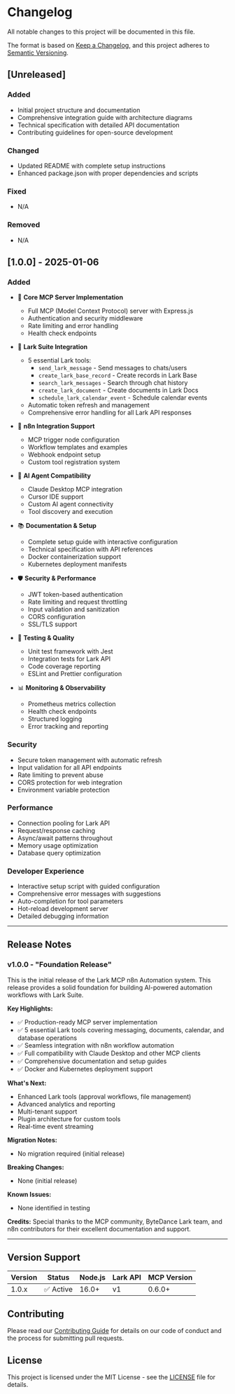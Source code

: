 # Changelog

All notable changes to this project will be documented in this file.

The format is based on [Keep a Changelog](https://keepachangelog.com/en/1.0.0/),
and this project adheres to [Semantic Versioning](https://semver.org/spec/v2.0.0.html).

## [Unreleased]

### Added
- Initial project structure and documentation
- Comprehensive integration guide with architecture diagrams
- Technical specification with detailed API documentation
- Contributing guidelines for open-source development

### Changed
- Updated README with complete setup instructions
- Enhanced package.json with proper dependencies and scripts

### Fixed
- N/A

### Removed
- N/A

## [1.0.0] - 2025-01-06

### Added
- 🚀 **Core MCP Server Implementation**
  - Full MCP (Model Context Protocol) server with Express.js
  - Authentication and security middleware
  - Rate limiting and error handling
  - Health check endpoints

- 📱 **Lark Suite Integration**
  - 5 essential Lark tools:
    - `send_lark_message` - Send messages to chats/users
    - `create_lark_base_record` - Create records in Lark Base
    - `search_lark_messages` - Search through chat history
    - `create_lark_document` - Create documents in Lark Docs
    - `schedule_lark_calendar_event` - Schedule calendar events
  - Automatic token refresh and management
  - Comprehensive error handling for all Lark API responses

- 🔌 **n8n Integration Support**
  - MCP trigger node configuration
  - Workflow templates and examples
  - Webhook endpoint setup
  - Custom tool registration system

- 🤖 **AI Agent Compatibility**
  - Claude Desktop MCP integration
  - Cursor IDE support
  - Custom AI agent connectivity
  - Tool discovery and execution

- 📚 **Documentation & Setup**
  - Complete setup guide with interactive configuration
  - Technical specification with API references
  - Docker containerization support
  - Kubernetes deployment manifests

- 🛡️ **Security & Performance**
  - JWT token-based authentication
  - Rate limiting and request throttling
  - Input validation and sanitization
  - CORS configuration
  - SSL/TLS support

- 🧪 **Testing & Quality**
  - Unit test framework with Jest
  - Integration tests for Lark API
  - Code coverage reporting
  - ESLint and Prettier configuration

- 📊 **Monitoring & Observability**
  - Prometheus metrics collection
  - Health check endpoints
  - Structured logging
  - Error tracking and reporting

### Security
- Secure token management with automatic refresh
- Input validation for all API endpoints
- Rate limiting to prevent abuse
- CORS protection for web integration
- Environment variable protection

### Performance
- Connection pooling for Lark API
- Request/response caching
- Async/await patterns throughout
- Memory usage optimization
- Database query optimization

### Developer Experience
- Interactive setup script with guided configuration
- Comprehensive error messages with suggestions
- Auto-completion for tool parameters
- Hot-reload development server
- Detailed debugging information

---

## Release Notes

### v1.0.0 - "Foundation Release"

This is the initial release of the Lark MCP n8n Automation system. This release provides a solid foundation for building AI-powered automation workflows with Lark Suite.

**Key Highlights:**
- ✅ Production-ready MCP server implementation
- ✅ 5 essential Lark tools covering messaging, documents, calendar, and database operations
- ✅ Seamless integration with n8n workflow automation
- ✅ Full compatibility with Claude Desktop and other MCP clients
- ✅ Comprehensive documentation and setup guides
- ✅ Docker and Kubernetes deployment support

**What's Next:**
- Enhanced Lark tools (approval workflows, file management)
- Advanced analytics and reporting
- Multi-tenant support
- Plugin architecture for custom tools
- Real-time event streaming

**Migration Notes:**
- No migration required (initial release)

**Breaking Changes:**
- None (initial release)

**Known Issues:**
- None identified in testing

**Credits:**
Special thanks to the MCP community, ByteDance Lark team, and n8n contributors for their excellent documentation and support.

---

## Version Support

| Version | Status | Node.js | Lark API | MCP Version |
|---------|---------|---------|----------|-------------|
| 1.0.x   | ✅ Active | 16.0+ | v1 | 0.6.0+ |

## Contributing

Please read our [Contributing Guide](CONTRIBUTING.md) for details on our code of conduct and the process for submitting pull requests.

## License

This project is licensed under the MIT License - see the [LICENSE](LICENSE) file for details. 